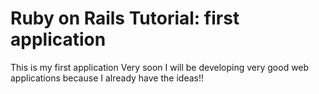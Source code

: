 # Ruby on Rails Tutorial: first application

This is my first application
Very soon I will be developing very good web applications because I already have the ideas!!